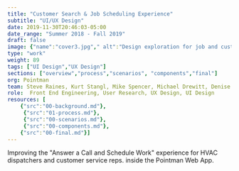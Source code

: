```yaml
---
title: "Customer Search & Job Scheduling Experience"
subtitle: "UI/UX Design"
date: 2019-11-30T20:46:03-05:00
date_range: "Summer 2018 - Fall 2019"
draft: false
image: {"name":"cover3.jpg"," alt":"Design exploration for job and customer screens in the Pointman App"}
type: "work"
weight: 89
tags: ["UI Design","UX Design"]
sections: ["overview","process","scenarios", "components","final"]
org: Pointman
team: Steve Raines, Kurt Stangl, Mike Spencer, Michael Drewitt, Denise Nadal, David Cloyd. 
role:  Front End Engineering, User Research, UX Design, UI Design
resources: [
    {"src":"00-background.md"},
     {"src":"01-process.md"},
     {"src":"00-scenarios.md"},
     {"src":"00-components.md"},
    {"src":"00-final.md"}]
---
```

Improving the "Answer a Call and Schedule Work" experience for HVAC dispatchers and customer service reps. inside the Pointman Web App.
